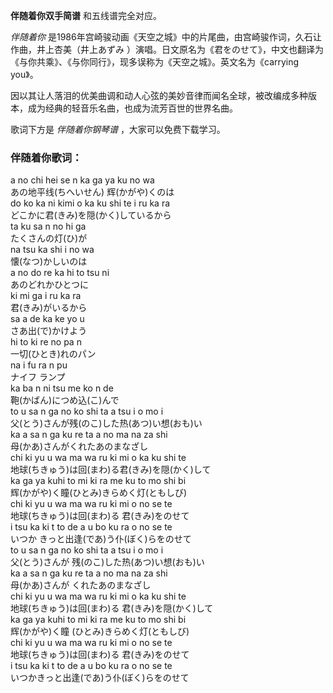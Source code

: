

**伴随着你双手简谱** 和五线谱完全对应。

_伴随着你_ 是1986年宫崎骏动画《天空之城》中的片尾曲，由宫崎骏作词，久石让作曲，井上杏美（井上あずみ
）演唱。日文原名为《君をのせて》，中文也翻译为《与你共乘》、《与你同行》，现多误称为《天空之城》。英文名为《carrying you》。

因以其让人落泪的优美曲调和动人心弦的美妙音律而闻名全球，被改编成多种版本，成为经典的轻音乐名曲，也成为流芳百世的世界名曲。

歌词下方是 _伴随着你钢琴谱_ ，大家可以免费下载学习。

### 伴随着你歌词：

a no chi hei se n ka ga ya ku no wa  
あの地平线(ちへいせん) 辉(かがや)くのは  
do ko ka ni kimi o ka ku shi te i ru ka ra  
どこかに君(きみ)を隠(かく)しているから  
ta ku sa n no hi ga  
たくさんの灯(ひ)が  
na tsu ka shi i no wa  
懐(なつ)かしいのは  
a no do re ka hi to tsu ni  
あのどれかひとつに  
ki mi ga i ru ka ra  
君(きみ)がいるから  
sa a de ka ke yo u  
さあ出(で)かけよう  
hi to ki re no pa n  
一切(ひとき)れのパン  
na i fu ra n pu  
ナイフ ランプ  
ka ba n ni tsu me ko n de  
鞄(かばん)につめ込(こ)んで  
to u sa n ga no ko shi ta a tsu i o mo i  
父(とう)さんが残(のこ)した热(あつ)い想(おも)い  
ka a sa n ga ku re ta a no ma na za shi  
母(かあ)さんがくれたあのまなざし  
chi ki yu u wa ma wa ru ki mi o ka ku shi te  
地球(ちきゅう)は回(まわ)る君(きみ)を隠(かく)して  
ka ga ya kuhi to mi ki ra me ku to mo shi bi  
辉(かがや)く瞳(ひとみ)きらめく灯(ともしび)  
chi ki yu u wa ma wa ru ki mi o no se te  
地球(ちきゅう)は回(まわ)る 君(きみ)をのせて  
i tsu ka ki t to de a u bo ku ra o no se te  
いつか きっと出逢(であ)う仆(ぼく)らをのせて  
to u sa n ga no ko shi ta a tsu i o mo i  
父(とう)さんが 残(のこ)した热(あつ)い想(おも)い  
ka a sa n ga ku re ta a no ma na za shi  
母(かあ)さんが くれたあのまなざし  
chi ki yu u wa ma wa ru ki mi o ka ku shi te  
地球(ちきゅう)は回(まわ)る 君(きみ)を隠(かく)して  
ka ga ya kuhi to mi ki ra me ku to mo shi bi  
辉(かがや)く瞳 (ひとみ)きらめく灯(ともしび)  
chi ki yu u wa ma wa ru ki mi o no se te  
地球(ちきゅう)は回(まわ)る 君(きみ)をのせて  
i tsu ka ki t to de a u bo ku ra o no se te  
いつかきっと出逢(であ)う仆(ぼく)らをのせて

